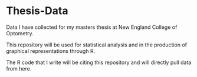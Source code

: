 # Thesis-Data
Data I have collected for my masters thesis at New England College of Optometry.

This repository will be used for statistical analysis and in the production of graphical representations through R.

The R code that I write will be citing this repository and will directly pull data from here.
